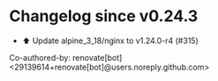 # Changelog since v0.24.3
- ⬆️ Update alpine_3_18/nginx to v1.24.0-r4 (#315)

Co-authored-by: renovate[bot] <29139614+renovate[bot]@users.noreply.github.com> 
